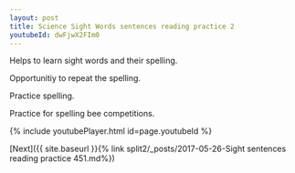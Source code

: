 ```yaml
---
layout: post
title: Science Sight Words sentences reading practice 2
youtubeId: dwFjwX2FIm0
---
```

 
 
Helps to learn sight words and their spelling.

Opportunitiy to repeat the spelling. 

Practice spelling. 
 
Practice for spelling bee competitions. 
 
{% include youtubePlayer.html id=page.youtubeId %}
 
 

[Next]({{ site.baseurl }}{% link  split2/_posts/2017-05-26-Sight sentences reading practice 451.md%})
 
